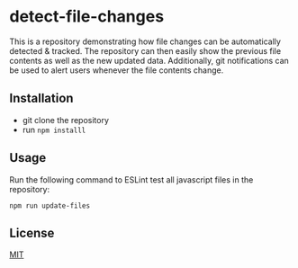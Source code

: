 # detect-file-changes

This is a repository demonstrating how file changes can be 
automatically detected & tracked. The repository can then easily 
show the previous file contents as well as the new updated 
data. Additionally, git notifications can be used to alert users
whenever the file contents change.

## Installation

- git clone the repository
- run `npm installl`

## Usage
Run the following command to ESLint test all javascript files in the repository:
```
npm run update-files
```

## License

[MIT](./LICENSE.md)
